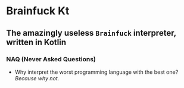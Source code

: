 # Brainfuck Kt

## The amazingly useless `Brainfuсk` interpreter, written in Kotlin

### NAQ (Never Asked Questions)

- Why interpret the worst programming language with the best one? *Because why not.*

